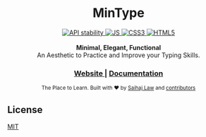 
<h1 align="center">MinType</h1>

<div align="center">
  <!-- Stability -->
  <a href="https://nodejs.org/api/documentation.html#documentation_stability_index">
    <img src="https://img.shields.io/badge/Windows-0078D6?style=for-the-badge&logo=windows&logoColor=white"
      alt="API stability" />
  </a>
  <a href="">
    <img src ="https://img.shields.io/badge/JavaScript-F7DF1E?style=for-the-badge&logo=javascript&logoColor=black"
         alt="JS" />
  </a>
  <a href="">
    <img src ="https://img.shields.io/badge/CSS3-1572B6?style=for-the-badge&logo=css3&logoColor=white"
         alt="CSS3" />
  </a>
  <a href="">
    <img src ="https://img.shields.io/badge/HTML5-E34F26?style=for-the-badge&logo=html5&logoColor=white"
         alt="HTML5" />
  </a>
</div>

<br>
<div align="center">
</div>
<div align="center">
  <strong>Minimal, Elegant, Functional</strong>
</div>
<div align="center">
  An Aesthetic to Practice and Improve your Typing Skills.
</div>

<div align="center">
  <h3>
    <a href="https://mintype-v2.vercel.app/">
      Website
    </a>
    <span> | </span>
    <a href="https://github.com/choojs/choo-handbook">
      Documentation
    </a>
  </h3>
</div>

<div align="center">
  <sub>The Place to Learn. Built with ❤︎ by
  <a href="https://slano-ls.github.io">Saihaj Law</a> and
  <a href="https://github.com/slano-ls/mintype_v2/graphs/contributors">
    contributors
  </a>
</div>


## License
[MIT](https://tldrlegal.com/license/mit-license)
